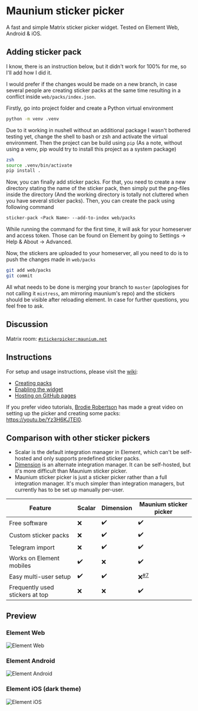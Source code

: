 # Maunium sticker picker
A fast and simple Matrix sticker picker widget. Tested on Element Web, Android & iOS.

## Adding sticker pack
I know, there is an instruction below, but it didn't work for 100% for me, so I'll add how I did it.

I would prefer if the changes would be made on a new branch, in case several people are creating sticker packs at the same time resulting in a conflict inside `web/packs/index.json`.

Firstly, go into project folder and create a Python virtual environment
```sh
python -m venv .venv
```
Due to it working in nushell without an additional package I wasn't bothered testing yet, change the shell to bash or zsh and activate the virtual environment.
Then the project can be build using `pip` (As a note, without using a venv, pip would try to install this project as a system package)
```sh
zsh
source .venv/bin/activate
pip install .
```
Now, you can finally add sticker packs. For that, you need to create a new directory stating the name of the sticker pack, then simply put the png-files inside the directory (And the working directory is totally not cluttered when you have several sticker packs).
Then, you can create the pack using following command
```sh
sticker-pack <Pack Name> --add-to-index web/packs
```
While running the command for the first time, it will ask for your homeserver and access token. Those can be found on Element by going to Settings -> Help & About -> Advanced.

Now, the stickers are uploaded to your homeserver, all you need to do is to push the changes made in `web/packs`
```sh
git add web/packs
git commit
```
All what needs to be done is merging your branch to `master` (apologises for not calling it `mistress`, am mirroring maunium's repo) and the stickers should be visible after reloading element. In case for further questions, you feel free to ask.

## Discussion
Matrix room: [`#stickerpicker:maunium.net`](https://matrix.to/#/#stickerpicker:maunium.net)

## Instructions
For setup and usage instructions, please visit the [wiki](https://github.com/maunium/stickerpicker/wiki):

* [Creating packs](https://github.com/maunium/stickerpicker/wiki/Creating-packs)
* [Enabling the widget](https://github.com/maunium/stickerpicker/wiki/Enabling-the-widget)
* [Hosting on GitHub pages](https://github.com/maunium/stickerpicker/wiki/Hosting-on-GitHub-pages)

If you prefer video tutorials, [Brodie Robertson](https://www.youtube.com/c/BrodieRobertson) has made a great video on setting up the picker and creating some packs: https://youtu.be/Yz3H6KJTEI0.

## Comparison with other sticker pickers

* Scalar is the default integration manager in Element, which can't be self-hosted and only supports predefined sticker packs.
* [Dimension](https://github.com/turt2live/matrix-dimension) is an alternate integration manager. It can be self-hosted, but it's more difficult than Maunium sticker picker.
* Maunium sticker picker is just a sticker picker rather than a full integration manager. It's much simpler than integration managers, but currently has to be set up manually per-user.

| Feature                         | Scalar | Dimension | Maunium sticker picker |
|---------------------------------|--------|-----------|------------------------|
| Free software                   | ❌     | ✔️        | ✔️                     |
| Custom sticker packs            | ❌     | ✔️        | ✔️                     |
| Telegram import                 | ❌     | ✔️        | ✔️                     |
| Works on Element mobiles        | ✔️     | ❌        | ✔️                     |
| Easy multi-user setup           | ✔️     | ✔️        | ❌<sup>[#7][#7]</sup>  |
| Frequently used stickers at top | ❌     | ❌        | ✔️                     |

[#7]: https://github.com/maunium/stickerpicker/issues/7

## Preview
### Element Web
![Element Web](preview-element-web.png)

### Element Android
![Element Android](preview-element-android.png)

### Element iOS (dark theme)
![Element iOS](preview-element-ios.png)
